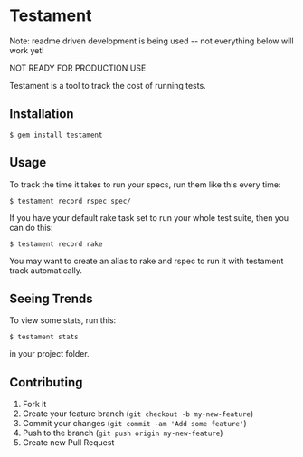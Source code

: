 # Testament

Note: readme driven development is being used -- not everything below will work yet!

NOT READY FOR PRODUCTION USE

Testament is a tool to track the cost of running tests.

## Installation

    $ gem install testament

## Usage

To track the time it takes to run your specs, run them like this every time:

    $ testament record rspec spec/

If you have your default rake task set to run your whole test suite, then you can do this:

    $ testament record rake

You may want to create an alias to rake and rspec to run it with testament track automatically.

## Seeing Trends

To view some stats, run this:

    $ testament stats

in your project folder.

## Contributing

1. Fork it
2. Create your feature branch (`git checkout -b my-new-feature`)
3. Commit your changes (`git commit -am 'Add some feature'`)
4. Push to the branch (`git push origin my-new-feature`)
5. Create new Pull Request
